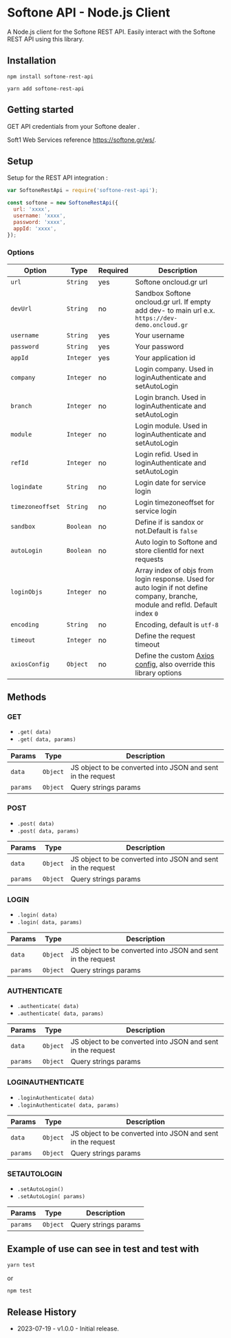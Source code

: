 # Softone API - Node.js Client

A Node.js client for the Softone REST API. Easily interact with the Softone REST API using this library.

## Installation

```
npm install softone-rest-api
```

```
yarn add softone-rest-api
```

## Getting started

GET API credentials from your Softone dealer
.

Soft1 Web Services reference <https://softone.gr/ws/>.

## Setup

Setup for the REST API integration :

```js
var SoftoneRestApi = require('softone-rest-api');

const softone = new SoftoneRestApi({
  url: 'xxxx',
  username: 'xxxx',
  password: 'xxxx',
  appId: 'xxxx',
});
```

### Options

| Option           | Type      | Required | Description                                                                                                                      |
| ---------------- | --------- | -------- | -------------------------------------------------------------------------------------------------------------------------------- |
| `url`            | `String`  | yes      | Softone oncloud.gr url                                                                                                           |
| `devUrl`         | `String`  | no       | Sandbox Softone oncloud.gr url. If empty add dev- to main url e.x. `https://dev-demo.oncloud.gr`                                 |
| `username`       | `String`  | yes      | Your username                                                                                                                    |
| `password`       | `String`  | yes      | Your password                                                                                                                    |
| `appId`          | `Integer` | yes      | Your application id                                                                                                              |
| `company`        | `Integer` | no       | Login company. Used in loginAuthenticate and setAutoLogin                                                                        |
| `branch`         | `Integer` | no       | Login branch. Used in loginAuthenticate and setAutoLogin                                                                         |
| `module`         | `Integer` | no       | Login module. Used in loginAuthenticate and setAutoLogin                                                                         |
| `refId`          | `Integer` | no       | Login refid. Used in loginAuthenticate and setAutoLogin                                                                          |
| `logindate`      | `String`  | no       | Login date for service login                                                                                                     |
| `timezoneoffset` | `String`  | no       | Login timezoneoffset for service login                                                                                           |
| `sandbox`        | `Boolean` | no       | Define if is sandox or not.Default is `false`                                                                                    |
| `autoLogin`      | `Boolean` | no       | Auto login to Softone and store clientId for next requests                                                                       |
| `loginObjs`      | `Integer` | no       | Array index of objs from login response. Used for auto login if not define company, branche, module and refId. Default index `0` |
| `encoding`       | `String`  | no       | Encoding, default is `utf-8`                                                                                                     |
| `timeout`        | `Integer` | no       | Define the request timeout                                                                                                       |
| `axiosConfig`    | `Object`  | no       | Define the custom [Axios config](https://github.com/axios/axios#request-config), also override this library options              |

## Methods

### GET

- `.get( data)`
- `.get( data, params)`

| Params   | Type     | Description                                                 |
| -------- | -------- | ----------------------------------------------------------- |
| `data`   | `Object` | JS object to be converted into JSON and sent in the request |
| `params` | `Object` | Query strings params                                        |

### POST

- `.post( data)`
- `.post( data, params)`

| Params   | Type     | Description                                                 |
| -------- | -------- | ----------------------------------------------------------- |
| `data`   | `Object` | JS object to be converted into JSON and sent in the request |
| `params` | `Object` | Query strings params                                        |

### LOGIN

- `.login( data)`
- `.login( data, params)`

| Params   | Type     | Description                                                 |
| -------- | -------- | ----------------------------------------------------------- |
| `data`   | `Object` | JS object to be converted into JSON and sent in the request |
| `params` | `Object` | Query strings params                                        |

### AUTHENTICATE

- `.authenticate( data)`
- `.authenticate( data, params)`

| Params   | Type     | Description                                                 |
| -------- | -------- | ----------------------------------------------------------- |
| `data`   | `Object` | JS object to be converted into JSON and sent in the request |
| `params` | `Object` | Query strings params                                        |

### LOGINAUTHENTICATE

- `.loginAuthenticate( data)`
- `.loginAuthenticate( data, params)`

| Params   | Type     | Description                                                 |
| -------- | -------- | ----------------------------------------------------------- |
| `data`   | `Object` | JS object to be converted into JSON and sent in the request |
| `params` | `Object` | Query strings params                                        |

### SETAUTOLOGIN

- `.setAutoLogin()`
- `.setAutoLogin( params)`

| Params   | Type     | Description          |
| -------- | -------- | -------------------- |
| `params` | `Object` | Query strings params |

## Example of use can see in test and test with

```js
yarn test
```

or

```js
npm test
```

## Release History

- 2023-07-19 - v1.0.0 - Initial release.
